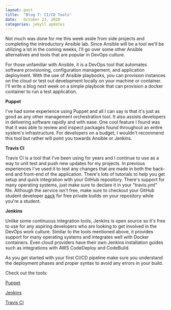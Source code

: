 ```yaml
---
layout: post
title:  "Blog 7: CI/CD Tools"
date:   October 23, 2020
categories: jekyll updates
---
```


Not much was done for me this week aside from side projects and completing the introductory Ansible lab. Since Ansible will be a tool we'll be utilizing a lot in the coming weeks, I'll go over some other Ansible alternatives and tools that are popular in DevOps culture. 

For those unfamiliar with Ansible, it is a DevOps tool that automates software provisioning, configuration management, and application deployment. With the use of Ansible playbooks, you can provision instances on the cloud or test out development locally on your machine or container. I'll write a blog next week on a simple playbook that can provision a docker container to run a test application. 

**Puppet** 

I've had some experience using Puppet and all I can say is that it's just as good as any other management orchestration tool. It also assists developers in delivering software rapidly and with ease. One cool feature I found was that it was able to review and inspect packages found throughout an entire system's infrastructure. For developers on a budget, I wouldn't recommend this tool but rather will point you towards Ansible or Jenkins.

**Travis CI** 

Travis CI is a tool that I've been using for years and I continue to use as a way to unit test and push new updates for my projects. In previous experiences I've used it to test any changes that are made in both the back-end and front-end of the application. There's lots of tutorials to help you get setup and quick integration with your GitHub repository. There's support for many operating systems, just make sure to declare it in your "travis.yml" file. Although the service isn't free, make sure to checkout your GitHub student developer [pack][p-a] for free private builds on your repository while you're a student.

**Jenkins** 

Unlike some continuous integration tools, Jenkins is open source so it's free to use for any aspiring developers who are looking to get involved in the DevOps work culture. Similar to the tools mentioned above, it provides support for many operating systems and integrates well with Docker containers. Even cloud providers have their own Jenkins installation guides such as integrations with AWS CodeDeploy and CodeBuild. 

As you get started with your first CI/CD pipeline make sure you understand the deployment phases and proper syntax to avoid any errors in your build.

Check out the tools: 

[Puppet][p-u]

[Jenkins][j-e]

[Travis CI][t-ci]


[j-e]: https://www.jenkins.io/download/
[p-u]: https://puppet.com/products/puppet-enterprise/
[t-ci]: https://docs.travis-ci.com/user/for-beginners/
[p-a]: https://education.github.com/pack/offers